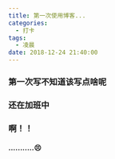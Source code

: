 ```yaml
---
title: 第一次使用博客...
categories:
  - 打卡
tags:
  - 凌晨
date: 2018-12-24 21:40:00
---
```

### 第一次写不知道该写点啥呢

### 还在加班中

### 啊！！

#### ...........😣
